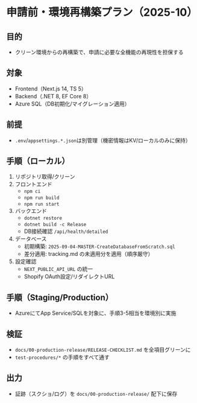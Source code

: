 # 申請前・環境再構築プラン（2025-10）

## 目的
- クリーン環境からの再構築で、申請に必要な全機能の再現性を担保する

## 対象
- Frontend（Next.js 14, TS 5）
- Backend（.NET 8, EF Core 8）
- Azure SQL（DB初期化/マイグレーション適用）

## 前提
- `.env`/`appsettings.*.json`は別管理（機密情報はKV/ローカルのみに保持）

## 手順（ローカル）
1. リポジトリ取得/クリーン
2. フロントエンド
   - `npm ci`
   - `npm run build`
   - `npm run start`
3. バックエンド
   - `dotnet restore`
   - `dotnet build -c Release`
   - DB接続確認 `/api/health/detailed`
4. データベース
   - 初期構築: `2025-09-04-MASTER-CreateDatabaseFromScratch.sql`
   - 差分適用: tracking.md の未適用分を適用（順序厳守）
5. 設定確認
   - `NEXT_PUBLIC_API_URL` の統一
   - Shopify OAuth設定/リダイレクトURL

## 手順（Staging/Production）
- AzureにてApp Service/SQLを対象に、手順3-5相当を環境別に実施

## 検証
- `docs/00-production-release/RELEASE-CHECKLIST.md` を全項目グリーンに
- `test-procedures/*` の手順をすべて通す

## 出力
- 証跡（スクショ/ログ）を `docs/00-production-release/` 配下に保存
